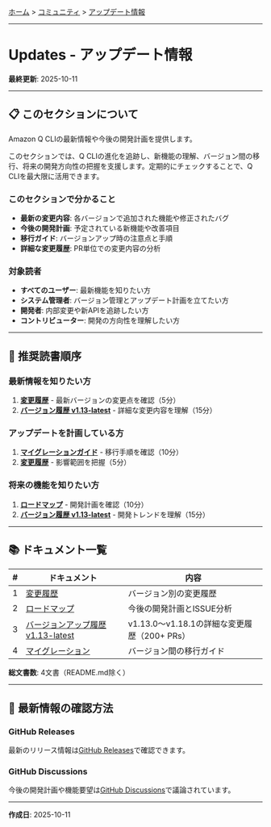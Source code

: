 [ホーム](../../README.md) > [コミュニティ](../README.md) > [アップデート情報](README.md)

---

# Updates - アップデート情報

**最終更新**: 2025-10-11

---

## 📋 このセクションについて

Amazon Q CLIの最新情報や今後の開発計画を提供します。

このセクションでは、Q CLIの進化を追跡し、新機能の理解、バージョン間の移行、将来の開発方向性の把握を支援します。定期的にチェックすることで、Q CLIを最大限に活用できます。

### このセクションで分かること

- **最新の変更内容**: 各バージョンで追加された機能や修正されたバグ
- **今後の開発計画**: 予定されている新機能や改善項目
- **移行ガイド**: バージョンアップ時の注意点と手順
- **詳細な変更履歴**: PR単位での変更内容の分析

### 対象読者

- **すべてのユーザー**: 最新機能を知りたい方
- **システム管理者**: バージョン管理とアップデート計画を立てたい方
- **開発者**: 内部変更や新APIを追跡したい方
- **コントリビューター**: 開発の方向性を理解したい方

---

## 🎯 推奨読書順序

### 最新情報を知りたい方
1. **[変更履歴](01_changelog.md)** - 最新バージョンの変更点を確認（5分）
2. **[バージョン履歴 v1.13-latest](03_version-history-v1.13-latest.md)** - 詳細な変更内容を理解（15分）

### アップデートを計画している方
1. **[マイグレーションガイド](04_migration-guides.md)** - 移行手順を確認（10分）
2. **[変更履歴](01_changelog.md)** - 影響範囲を把握（5分）

### 将来の機能を知りたい方
1. **[ロードマップ](02_roadmap.md)** - 開発計画を確認（10分）
2. **[バージョン履歴 v1.13-latest](03_version-history-v1.13-latest.md)** - 開発トレンドを理解（15分）

---

## 📚 ドキュメント一覧

| # | ドキュメント | 内容 |
|---|-------------|------|
| 1 | [変更履歴](01_changelog.md) | バージョン別の変更履歴 |
| 2 | [ロードマップ](02_roadmap.md) | 今後の開発計画とISSUE分析 |
| 3 | [バージョンアップ履歴 v1.13-latest](03_version-history-v1.13-latest.md) | v1.13.0～v1.18.1の詳細な変更履歴（200+ PRs） |
| 4 | [マイグレーション](04_migration-guides.md) | バージョン間の移行ガイド |

**総文書数**: 4文書（README.md除く）

---

## 📰 最新情報の確認方法

### GitHub Releases
最新のリリース情報は[GitHub Releases](https://github.com/aws/amazon-q-developer-cli/releases)で確認できます。

### GitHub Discussions
今後の開発計画や機能要望は[GitHub Discussions](https://github.com/aws/amazon-q-developer-cli/discussions)で議論されています。

---

**作成日**: 2025-10-11

